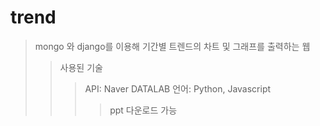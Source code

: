 # trend

> mongo 와 django를 이용해 기간별 트렌드의
> 차트 및 그래프를 출력하는 웹
>   > 사용된 기술
>   >   >  API: Naver DATALAB
>   >   >  언어: Python, Javascript
>>   >   >  ppt 다운로드 가능
